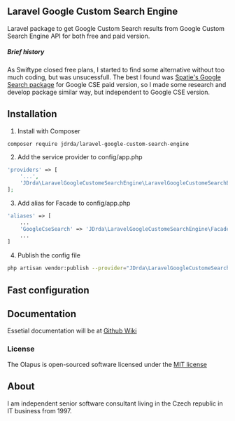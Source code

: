 ## Laravel Google Custom Search Engine

Laravel package to get Google Custom Search results from Google Custom Search Engine API for both free and paid version.

##### Brief history
As Swiftype closed free plans, I started to find some alternative without too much coding, but was unsucessfull.
The best I found was [Spatie's Google Search package](https://github.com/spatie/googlesearch) for Google CSE paid version, so I made
some research and develop package similar way, but independent to Google CSE version. 

## Installation
1. Install with Composer

```bash
composer require jdrda/laravel-google-custom-search-engine
```

2. Add the service provider to config/app.php

```php
'providers' => [
    '...',
    'JDrda\LaravelGoogleCustomeSearchEngine\LaravelGoogleCustomeSearchEngineProvider'
];
```
3. Add alias for Facade to config/app.php
```php
'aliases' => [
	...
	'GoogleCseSearch' => 'JDrda\LaravelGoogleCustomeSearchEngine\Facades\LaravelGoogleCustomeSearchEngineProvider',
	...
]
```

4. Publish the config file
```bash
php artisan vendor:publish --provider="JDrda\LaravelGoogleCustomeSearchEngine\LaravelGoogleCustomeSearchEngineProvider"
```

## Fast configuration

## Documentation
Essetial documentation will be at [Github Wiki](https://github.com/jdrda/laravelgooglecsesearch/wiki)

### License
The Olapus is open-sourced software licensed under the [MIT license](http://opensource.org/licenses/MIT) 

## About
I am independent senior software consultant living in the Czech republic in IT business from 1997.
